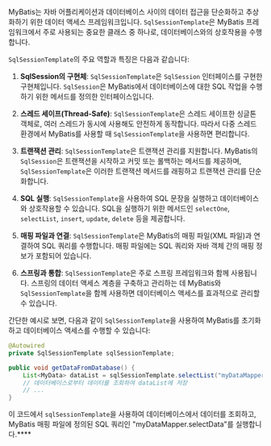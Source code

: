 MyBatis는 자바 어플리케이션과 데이터베이스 사이의 데이터 접근을 단순화하고 추상화하기 위한 데이터 액세스 프레임워크입니다. `SqlSessionTemplate`은 MyBatis 프레임워크에서 주로 사용되는 중요한 클래스 중 하나로, 데이터베이스와의 상호작용을 수행합니다.

`SqlSessionTemplate`의 주요 역할과 특징은 다음과 같습니다:

1. **SqlSession의 구현체**: `SqlSessionTemplate`은 `SqlSession` 인터페이스를 구현한 구현체입니다. `SqlSession`은 MyBatis에서 데이터베이스에 대한 SQL 작업을 수행하기 위한 메서드를 정의한 인터페이스입니다.

2. **스레드 세이프(Thread-Safe)**: `SqlSessionTemplate`은 스레드 세이프한 싱글톤 객체로, 여러 스레드가 동시에 사용해도 안전하게 동작합니다. 따라서 다중 스레드 환경에서 MyBatis를 사용할 때 `SqlSessionTemplate`을 사용하면 편리합니다.

3. **트랜잭션 관리**: `SqlSessionTemplate`은 트랜잭션 관리를 지원합니다. MyBatis의 `SqlSession`은 트랜잭션을 시작하고 커밋 또는 롤백하는 메서드를 제공하며, `SqlSessionTemplate`은 이러한 트랜잭션 메서드를 래핑하고 트랜잭션 관리를 단순화합니다.

4. **SQL 실행**: `SqlSessionTemplate`을 사용하여 SQL 문장을 실행하고 데이터베이스와 상호작용할 수 있습니다. SQL을 실행하기 위한 메서드인 `selectOne`, `selectList`, `insert`, `update`, `delete` 등을 제공합니다.

5. **매핑 파일과 연결**: `SqlSessionTemplate`은 MyBatis의 매핑 파일(XML 파일)과 연결하여 SQL 쿼리를 수행합니다. 매핑 파일에는 SQL 쿼리와 자바 객체 간의 매핑 정보가 포함되어 있습니다.

6. **스프링과 통합**: `SqlSessionTemplate`은 주로 스프링 프레임워크와 함께 사용됩니다. 스프링의 데이터 액세스 계층을 구축하고 관리하는 데 MyBatis와 `SqlSessionTemplate`을 함께 사용하면 데이터베이스 액세스를 효과적으로 관리할 수 있습니다.

간단한 예시로 보면, 다음과 같이 `SqlSessionTemplate`을 사용하여 MyBatis를 초기화하고 데이터베이스 액세스를 수행할 수 있습니다:

```java
@Autowired
private SqlSessionTemplate sqlSessionTemplate;

public void getDataFromDatabase() {
    List<MyData> dataList = sqlSessionTemplate.selectList("myDataMapper.selectData");
    // 데이터베이스로부터 데이터를 조회하여 dataList에 저장
    // ...
}
```

이 코드에서 `sqlSessionTemplate`을 사용하여 데이터베이스에서 데이터를 조회하고, MyBatis 매핑 파일에 정의된 SQL 쿼리인 "myDataMapper.selectData"를 실행합니다.****